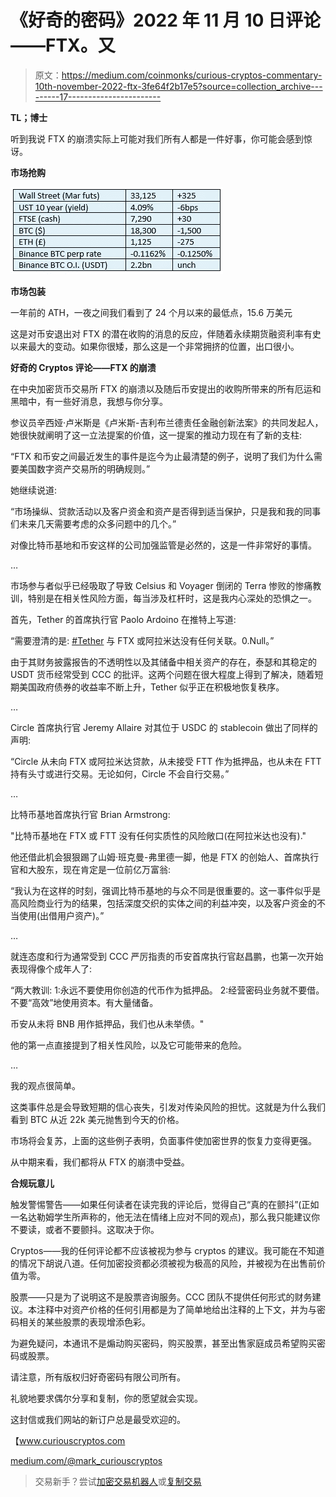 # 《好奇的密码》2022 年 11 月 10 日评论——FTX。又

> 原文：<https://medium.com/coinmonks/curious-cryptos-commentary-10th-november-2022-ftx-3fe64f2b17e5?source=collection_archive---------17----------------------->

**TL；博士**

听到我说 FTX 的崩溃实际上可能对我们所有人都是一件好事，你可能会感到惊讶。

**市场抢购**

![](img/a8a438eda1d22ce9abb49ccdc1f8ad30.png)

**市场包装**

一年前的 ATH，一夜之间我们看到了 24 个月以来的最低点，15.6 万美元

这是对币安退出对 FTX 的潜在收购的消息的反应，伴随着永续期货融资利率有史以来最大的变动。如果你很矮，那么这是一个非常拥挤的位置，出口很小。

**好奇的 Cryptos 评论——FTX 的崩溃**

在中央加密货币交易所 FTX 的崩溃以及随后币安提出的收购所带来的所有厄运和黑暗中，有一些好消息，我想与你分享。

参议员辛西娅·卢米斯是《卢米斯-吉利布兰德责任金融创新法案》的共同发起人，她很快就阐明了这一立法提案的价值，这一提案的推动力现在有了新的支柱:

“FTX 和币安之间最近发生的事件是迄今为止最清楚的例子，说明了我们为什么需要美国数字资产交易所的明确规则。”

她继续说道:

“市场操纵、贷款活动以及客户资金和资产是否得到适当保护，只是我和我的同事们未来几天需要考虑的众多问题中的几个。”

对像比特币基地和币安这样的公司加强监管是必然的，这是一件非常好的事情。

…

市场参与者似乎已经吸取了导致 Celsius 和 Voyager 倒闭的 Terra 惨败的惨痛教训，特别是在相关性风险方面，每当涉及杠杆时，这是我内心深处的恐惧之一。

首先，Tether 的首席执行官 Paolo Ardoino 在推特上写道:

“需要澄清的是: [#Tether](https://twitter.com/hashtag/Tether?src=hashtag_click) 与 FTX 或阿拉米达没有任何关联。0.Null。”

由于其财务披露报告的不透明性以及其储备中相关资产的存在，泰瑟和其稳定的 USDT 货币经常受到 CCC 的批评。这两个问题在很大程度上得到了解决，随着短期美国政府债券的收益率不断上升，Tether 似乎正在积极地恢复秩序。

…

Circle 首席执行官 Jeremy Allaire 对其位于 USDC 的 stablecoin 做出了同样的声明:

“Circle 从未向 FTX 或阿拉米达贷款，从未接受 FTT 作为抵押品，也从未在 FTT 持有头寸或进行交易。无论如何，Circle 不会自行交易。”

…

比特币基地首席执行官 Brian Armstrong:

"比特币基地在 FTX 或 FTT 没有任何实质性的风险敞口(在阿拉米达也没有)."

他还借此机会狠狠踢了山姆·班克曼-弗里德一脚，他是 FTX 的创始人、首席执行官和大股东，现在肯定是一位前亿万富翁:

“我认为在这样的时刻，强调比特币基地的与众不同是很重要的。这一事件似乎是高风险商业行为的结果，包括深度交织的实体之间的利益冲突，以及客户资金的不当使用(出借用户资产)。”

…

就连态度和行为通常受到 CCC 严厉指责的币安首席执行官赵昌鹏，也第一次开始表现得像个成年人了:

“两大教训:
1:永远不要使用你创造的代币作为抵押品。
2:经营密码业务就不要借。不要“高效”地使用资本。有大量储备。

币安从未将 BNB 用作抵押品，我们也从未举债。"

他的第一点直接提到了相关性风险，以及它可能带来的危险。

…

我的观点很简单。

这类事件总是会导致短期的信心丧失，引发对传染风险的担忧。这就是为什么我们看到 BTC 从近 22k 美元抛售到今天的价格。

市场将会复苏，上面的这些例子表明，负面事件使加密世界的恢复力变得更强。

从中期来看，我们都将从 FTX 的崩溃中受益。

**合规玩意儿**

触发警惕警告——如果任何读者在读完我的评论后，觉得自己“真的在颤抖”(正如一名达勒姆学生所声称的，他无法在情绪上应对不同的观点)，那么我只能建议你不要读，或者不要颤抖。这取决于你。

Cryptos——我的任何评论都不应该被视为参与 cryptos 的建议。我可能在不知道的情况下胡说八道。任何加密投资都必须被视为极高的风险，并被视为在出售前价值为零。

股票——只是为了说明这不是股票咨询服务。CCC 团队不提供任何形式的财务建议。本注释中对资产价格的任何引用都是为了简单地给出注释的上下文，并为与密码相关的某些股票的表现增添色彩。

为避免疑问，本通讯不是煽动购买密码，购买股票，甚至出售家庭成员希望购买密码或股票。

请注意，所有版权归好奇密码有限公司所有。

礼貌地要求偶尔分享和复制，你的愿望就会实现。

这封信或我们网站的新订户总是最受欢迎的。

【www.curiouscryptos.com 

[medium.com/@mark_curiouscryptos](mailto:medium.com/@mark_curiouscryptos)

> 交易新手？尝试[加密交易机器人](/coinmonks/crypto-trading-bot-c2ffce8acb2a)或[复制交易](/coinmonks/top-10-crypto-copy-trading-platforms-for-beginners-d0c37c7d698c)